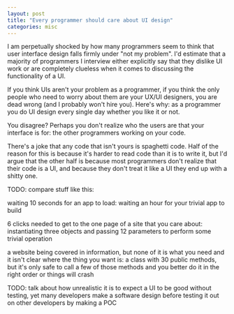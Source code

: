 ```yaml
---
layout: post
title: "Every programmer should care about UI design"
categories: misc
---
```


I am perpetually shocked by how many programmers seem to think that user
interface design falls firmly under "not my problem". I'd estimate that a
majority of programmers I interview either explicitly say that they dislike UI
work or are completely clueless when it comes to discussing the functionality of
a UI.

If you think UIs aren't your problem as a programmer, if you think the only
people who need to worry about them are your UX/UI designers, you are dead
wrong (and I probably won't hire you). Here's why: as a programmer you do UI
design every single day whether you like it or not.

You disagree? Perhaps you don't realize who the users are that your interface is
for: the other programmers working on your code.

There's a joke that any code that isn't yours is spaghetti code. Half of the
reason for this is because it's harder to read code than it is to write it, but
I'd argue that the other half is because most programmers don't realize that
their code is a UI, and because they don't treat it like a UI they end up with a
shitty one.

TODO: compare stuff like this:

waiting 10 seconds for an app to load: waiting an hour for your trivial app to
build

6 clicks needed to get to the one page of a site that you care about:
instantiating three objects and passing 12 parameters to perform some trivial
operation

a website being covered in information, but none of it is what you need and it
isn't clear where the thing you want is: a class with 30 public methods, but
it's only safe to call a few of those methods and you better do it in the right
order or things will crash

TODO: talk about how unrealistic it is to expect a UI to be good without
testing, yet many developers make a software design before testing it out on
other developers by making a POC
